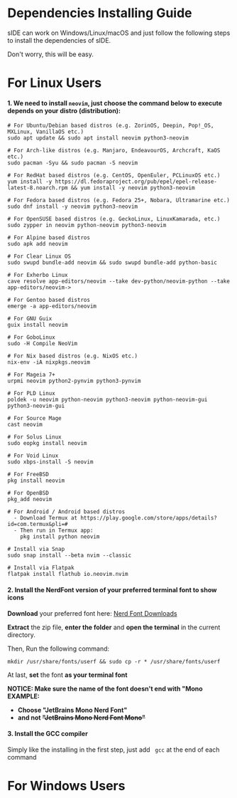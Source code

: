 # Dependencies Installing Guide
sIDE can work on Windows/Linux/macOS and just follow the following steps to install the dependencies of sIDE.

Don't worry, this will be easy.

# For Linux Users
#### 1. We need to install `neovim`, just choose the command below to execute depends on your distro (distribution):
```
# For Ubuntu/Debian based distros (e.g. ZorinOS, Deepin, Pop!_OS, MXLinux, VanillaOS etc.)
sudo apt update && sudo apt install neovim python3-neovim

# For Arch-like distros (e.g. Manjaro, EndeavourOS, Archcraft, KaOS etc.)
sudo pacman -Syu && sudo pacman -S neovim

# For RedHat based distros (e.g. CentOS, OpenEuler, PCLinuxOS etc.)
yum install -y https://dl.fedoraproject.org/pub/epel/epel-release-latest-8.noarch.rpm && yum install -y neovim python3-neovim

# For Fedora based distros (e.g. Fedora 25+, Nobara, Ultramarine etc.)
sudo dnf install -y neovim python3-neovim

# For OpenSUSE based distros (e.g. GeckoLinux, LinuxKamarada, etc.)
sudo zypper in neovim python-neovim python3-neovim

# For Alpine based distros
sudo apk add neovim

# For Clear Linux OS
sudo swupd bundle-add neovim && sudo swupd bundle-add python-basic

# For Exherbo Linux
cave resolve app-editors/neovim --take dev-python/neovim-python --take app-editors/neovim-> 

# For Gentoo based distros
emerge -a app-editors/neovim

# For GNU Guix
guix install neovim

# For GoboLinux
sudo -H Compile NeoVim

# For Nix based distros (e.g. NixOS etc.)
nix-env -iA nixpkgs.neovim

# For Mageia 7+
urpmi neovim python2-pynvim python3-pynvim

# For PLD Linux
poldek -u neovim python-neovim python3-neovim python-neovim-gui python3-neovim-gui

# For Source Mage
cast neovim

# For Solus Linux
sudo eopkg install neovim

# For Void Linux
sudo xbps-install -S neovim

# For FreeBSD
pkg install neovim

# For OpenBSD
pkg_add neovim

# For Android / Android based distros
  - Download Termux at https://play.google.com/store/apps/details?id=com.termux&pli=# 
  - Then run in Termux app:
    pkg install python neovim

# Install via Snap
sudo snap install --beta nvim --classic

# Install via Flatpak
flatpak install flathub io.neovim.nvim
```

#### 2. Install the NerdFont version of your preferred terminal font to show icons

**Download** your preferred font here: [Nerd Font Downloads](https://www.nerdfonts.com/font-downloads)

**Extract** the zip file, **enter the folder** and **open the terminal** in the current directory.

Then, Run the following command:
```
mkdir /usr/share/fonts/userf && sudo cp -r * /usr/share/fonts/userf
```
At last, **set** the font **as your terminal font**

**NOTICE: Make sure the name of the font doesn't end with "Mono**  
**EXAMPLE:**  
* **Choose "JetBrains Mono Nerd Font"**  
* **and not ~~"JetBrains Mono Nerd Font Mono"~~**

#### 3. Install the GCC compiler
Simply like the installing in the first step, just add ` gcc` at the end of each command

# For Windows Users

